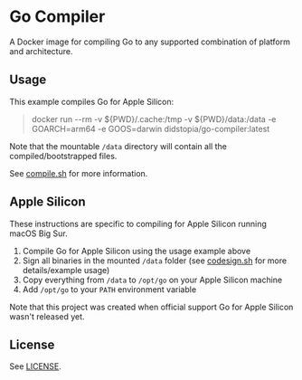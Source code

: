 # Go Compiler

A Docker image for compiling Go to any supported combination of platform and architecture.

## Usage

This example compiles Go for Apple Silicon:
> docker run --rm -v ${PWD}/.cache:/tmp -v ${PWD}/data:/data -e GOARCH=arm64 -e GOOS=darwin didstopia/go-compiler:latest

Note that the mountable `/data` directory will contain all the compiled/bootstrapped files.

See [compile.sh](compile.sh) for more information.

## Apple Silicon

These instructions are specific to compiling for Apple Silicon running macOS Big Sur.

1. Compile Go for Apple Silicon using the usage example above
2. Sign all binaries in the mounted `/data` folder (see [codesign.sh](codesign.sh) for more details/example usage)
3. Copy everything from `/data` to `/opt/go` on your Apple Silicon machine
4. Add `/opt/go` to your `PATH` environment variable

Note that this project was created when official support Go for Apple Silicon wasn't released yet.

## License

See [LICENSE](LICENSE).
